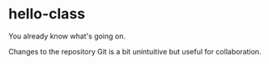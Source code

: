 # hello-class
You already know what's going on.

Changes to the repository
Git is a bit unintuitive but useful for collaboration.